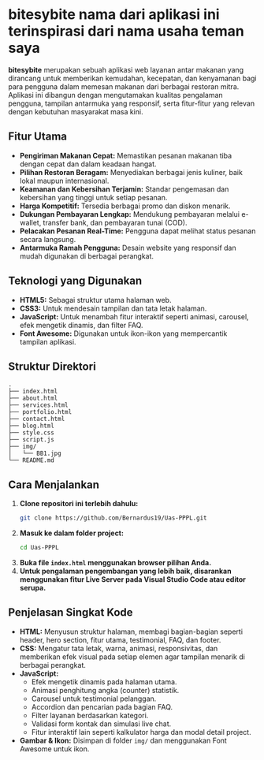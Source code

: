 # bitesybite nama dari aplikasi ini terinspirasi dari nama usaha teman saya 

**bitesybite** merupakan sebuah aplikasi web layanan antar makanan yang dirancang untuk memberikan kemudahan, kecepatan, dan kenyamanan bagi para pengguna dalam memesan makanan dari berbagai restoran mitra. 
Aplikasi ini dibangun dengan mengutamakan kualitas pengalaman pengguna, tampilan antarmuka yang responsif, serta fitur-fitur yang relevan dengan kebutuhan masyarakat masa kini.

## Fitur Utama

- **Pengiriman Makanan Cepat:** Memastikan pesanan makanan tiba dengan cepat dan dalam keadaan hangat.
- **Pilihan Restoran Beragam:** Menyediakan berbagai jenis kuliner, baik lokal maupun internasional.
- **Keamanan dan Kebersihan Terjamin:** Standar pengemasan dan kebersihan yang tinggi untuk setiap pesanan.
- **Harga Kompetitif:** Tersedia berbagai promo dan diskon menarik.
- **Dukungan Pembayaran Lengkap:** Mendukung pembayaran melalui e-wallet, transfer bank, dan pembayaran tunai (COD).
- **Pelacakan Pesanan Real-Time:** Pengguna dapat melihat status pesanan secara langsung.
- **Antarmuka Ramah Pengguna:** Desain website yang responsif dan mudah digunakan di berbagai perangkat.

## Teknologi yang Digunakan

- **HTML5:** Sebagai struktur utama halaman web.
- **CSS3:** Untuk mendesain tampilan dan tata letak halaman.
- **JavaScript:** Untuk menambah fitur interaktif seperti animasi, carousel, efek mengetik dinamis, dan filter FAQ.
- **Font Awesome:** Digunakan untuk ikon-ikon yang mempercantik tampilan aplikasi.

## Struktur Direktori

```
.
├── index.html
├── about.html
├── services.html
├── portfolio.html
├── contact.html
├── blog.html
├── style.css
├── script.js
├── img/
│   └── BB1.jpg
└── README.md
```

## Cara Menjalankan

1. **Clone repositori ini terlebih dahulu:**
   ```bash
   git clone https://github.com/Bernardus19/Uas-PPPL.git
   ```
2. **Masuk ke dalam folder project:**
   ```bash
   cd Uas-PPPL
   ```
3. **Buka file `index.html` menggunakan browser pilihan Anda.**
4. **Untuk pengalaman pengembangan yang lebih baik, disarankan menggunakan fitur Live Server pada Visual Studio Code atau editor serupa.**

## Penjelasan Singkat Kode

- **HTML:** Menyusun struktur halaman, membagi bagian-bagian seperti header, hero section, fitur utama, testimonial, FAQ, dan footer.
- **CSS:** Mengatur tata letak, warna, animasi, responsivitas, dan memberikan efek visual pada setiap elemen agar tampilan menarik di berbagai perangkat.
- **JavaScript:**  
    - Efek mengetik dinamis pada halaman utama.
    - Animasi penghitung angka (counter) statistik.
    - Carousel untuk testimonial pelanggan.
    - Accordion dan pencarian pada bagian FAQ.
    - Filter layanan berdasarkan kategori.
    - Validasi form kontak dan simulasi live chat.
    - Fitur interaktif lain seperti kalkulator harga dan modal detail project.
- **Gambar & Ikon:** Disimpan di folder `img/` dan menggunakan Font Awesome untuk ikon.
